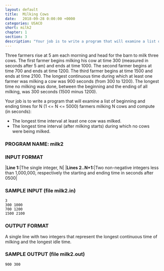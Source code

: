 ```yaml
---
layout: default
title:  Milking Cows
date:   2018-09-28 0:00:00 +0000
categories: USACO
short: milk2
chapter: 1
section: 3
description: "Your job is to write a program that will examine a list of beginning and ending times for N (1 <= N <= 5000) farmers milking N cows and compute longest time interval when a cow were being milked and during which no cows were being milked."
---
```


Three farmers rise at 5 am each morning and head for the barn to milk three cows. The first farmer begins milking his cow at time 300 (measured in seconds after 5 am) and ends at time 1000. The second farmer begins at time 700 and ends at time 1200. The third farmer begins at time 1500 and ends at time 2100. The longest continuous time during which at least one farmer was milking a cow was 900 seconds (from 300 to 1200). The longest time no milking was done, between the beginning and the ending of all milking, was 300 seconds (1500 minus 1200).

Your job is to write a program that will examine a list of beginning and ending times for N (1 <= N <= 5000) farmers milking N cows and compute (in seconds):

*   The longest time interval at least one cow was milked.
*   The longest time interval (after milking starts) during which no cows were being milked.

### PROGRAM NAME: milk2

### INPUT FORMAT

|**Line 1:**|The single integer, N|
|**Lines 2..N+1:**|Two non-negative integers less than 1,000,000, respectively the starting and ending time in seconds after 0500|

### SAMPLE INPUT (file milk2.in)

```none
3
300 1000
700 1200
1500 2100
```

### OUTPUT FORMAT

A single line with two integers that represent the longest continuous time of milking and the longest idle time.

### SAMPLE OUTPUT (file milk2.out)

```none
900 300
```